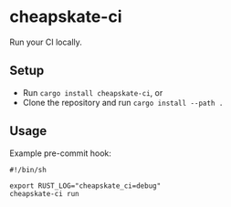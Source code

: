 # cheapskate-ci

Run your CI locally.

## Setup

* Run `cargo install cheapskate-ci`, or
* Clone the repository and run `cargo install --path .`

## Usage

Example pre-commit hook:

```shell
#!/bin/sh

export RUST_LOG="cheapskate_ci=debug"
cheapskate-ci run
```
